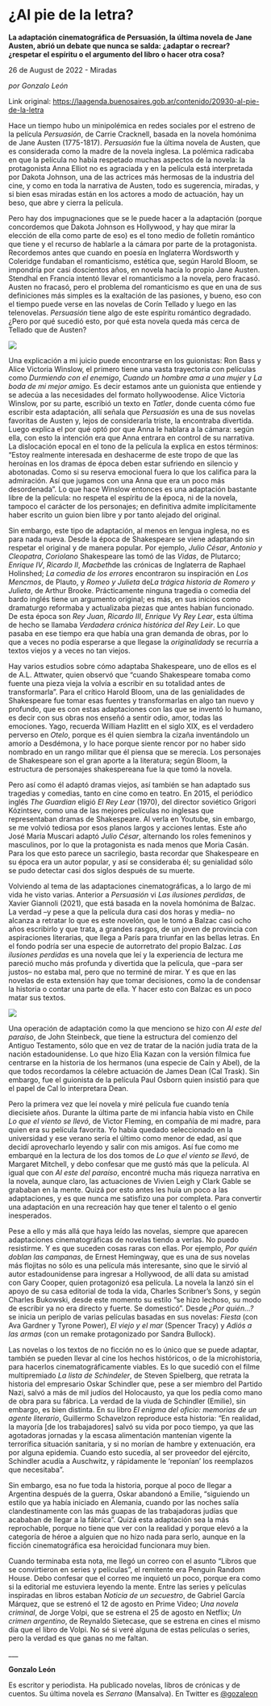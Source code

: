 # ¿Al pie de la letra?

**La adaptación cinematográfica de Persuasión, la última novela de Jane Austen, abrió un debate que nunca se salda: ¿adaptar o recrear? ¿respetar el espíritu o el argumento del libro o hacer otra cosa?**

26 de August de 2022 - Miradas

_por Gonzalo León_

Link original: https://laagenda.buenosaires.gob.ar/contenido/20930-al-pie-de-la-letra



Hace un tiempo hubo un minipolémica en redes sociales por el estreno de la película *Persuasión*, de Carrie Cracknell, basada en la novela homónima de Jane Austen (1775-1817). *Persuasión* fue la última novela de Austen, que es considerada como la madre de la novela inglesa. La polémica radicaba en que la película no había respetado muchas aspectos de la novela: la protagonista Anna Elliot no es agraciada y en la película está interpretada por Dakota Johnson, una de las actrices más hermosas de la industria del cine, y como en toda la narrativa de Austen, todo es sugerencia, miradas, y si bien esas miradas están en los actores a modo de actuación, hay un beso, que abre y cierra la película.




Pero hay dos impugnaciones que se le puede hacer a la adaptación (porque concordemos que Dakota Johnson es Hollywood, y hay que mirar la elección de ella como parte de eso) es el tono medio de folletín romántico que tiene y el recurso de hablarle a la cámara por parte de la protagonista. Recordemos antes que cuando en poesía en Inglaterra Wordsworth y Coleridge fundaban el romanticismo, estética que, según Harold Bloom, se impondría por casi doscientos años, en novela hacía lo propio Jane Austen. Stendhal en Francia intentó llevar el romanticismo a la novela, pero fracasó. Austen no fracasó, pero el problema del romanticismo es que en una de sus definiciones más simples es la exaltación de las pasiones, y bueno, eso con el tiempo puede verse en las novelas de Corín Tellado y luego en las telenovelas. *Persuasión* tiene algo de este espíritu romántico degradado. ¿Pero por qué sucedió esto, por qué esta novela queda más cerca de Tellado que de Austen?




![](https://cdn.feater.me/files/images/333782/5afe72b6-31c3-4d63-a695-933d57158f7d.jpg)




Una explicación a mi juicio puede encontrarse en los guionistas: Ron Bass y Alice Victoria Winslow, el primero tiene una vasta trayectoria con películas como *Durmiendo con el enemigo*, *Cuando un hombre ama a una mujer* y *La boda de mi mejor amigo*. Es decir estamos ante un guionista que entiende y se adecúa a las necesidades del formato hollywoodense. Alice Victoria Winslow, por su parte, escribió un texto en *Tatler*, donde cuenta cómo fue escribir esta adaptación, allí señala que *Persuasión* es una de sus novelas favoritas de Austen y, lejos de considerarla triste, la encontraba divertida. Luego explica el por qué optó por que Anna le hablara a la cámara: según ella, con esto la intención era que Anna entrara en control de su narrativa. La dislocación epocal en el tono de la película la explica en estos términos: “Estoy realmente interesada en deshacerme de este tropo de que las heroínas en los dramas de época deben estar sufriendo en silencio y abotonadas. Como si su reserva emocional fuera lo que los califica para la admiración. Así que jugamos con una Anna que era un poco más desordenada”. Lo que hace Winslow entonces es una adaptación bastante libre de la película: no respeta el espíritu de la época, ni de la novela, tampoco el carácter de los personajes; en definitiva admite implícitamente haber escrito un guion bien libre y por tanto alejado del original.




Sin embargo, este tipo de adaptación, al menos en lengua inglesa, no es para nada nueva. Desde la época de Shakespeare se viene adaptando sin respetar el original y de manera popular. Por ejemplo, *Julio César*, *Antonio y Cleopatra*, *Coriolano* Shakespeare las tomó de las *Vidas*, de Plutarco; *Enrique IV*, *Ricardo II*, *Macbeth*de las crónicas de Inglaterra de Raphael Holinshed; *La comedia de los errores* encontraron su inspiración en *Los Mencmos*, de Plauto, y *Romeo y Julieta* de*La trágica historia de Romero y Julieta*, de Arthur Brooke. Prácticamente ninguna tragedia o comedia del bardo inglés tiene un argumento original; es más, en sus inicios como dramaturgo reformaba y actualizaba piezas que antes habían funcionado. De esta época son *Rey Juan*, *Ricardo III*, *Enrique V*y *Rey Lear*, esta última de hecho se llamaba *Verdadera crónica histórica del Rey Leir*. Lo que pasaba en ese tiempo era que había una gran demanda de obras, por lo que a veces no podía esperarse a que llegase la *originalidad*y se recurría a textos viejos y a veces no tan viejos.




Hay varios estudios sobre cómo adaptaba Shakespeare, uno de ellos es el de A.L. Attwater, quien observó que “cuando Shakespeare tomaba como fuente una pieza vieja la volvía a escribir en su totalidad antes de transformarla”. Para el crítico Harold Bloom, una de las genialidades de Shakespeare fue tomar esas fuentes y transformarlas en algo tan nuevo y profundo, que es con estas adaptaciones con las que se inventó lo humano, es decir con sus obras nos enseñó a sentir odio, amor, todas las emociones. Yago, recuerda William Hazlitt en el siglo XIX, es el verdadero perverso en *Otelo*, porque es él quien siembra la cizaña inventándolo un amorío a Desdémona, y lo hace porque siente rencor por no haber sido nombrado en un rango militar que él piensa que se merecía. Los personajes de Shakespeare son el gran aporte a la literatura; según Bloom, la estructura de personajes shakespereana fue la que tomó la novela.




Pero así como él adaptó dramas viejos, así también se han adaptado sus tragedias y comedias, tanto en cine como en teatro. En 2015, el periódico inglés *The Guardian* eligió *El Rey Lear* (1970), del director soviético Grigori Kózintsev, como una de las mejores películas no inglesas que representaban dramas de Shakespeare. Al verla en Youtube, sin embargo, se me volvió tediosa por esos planos largos y acciones lentas. Este año José María Muscari adaptó *Julio César*, alternando los roles femeninos y masculinos, por lo que la protagonista es nada menos que Moria Casán. Para los que esto parece un sacrilegio, basta recordar que Shakespeare en su época era un autor popular, y así se consideraba él; su genialidad sólo se pudo detectar casi dos siglos después de su muerte.




Volviendo al tema de las adaptaciones cinematográficas, a lo largo de mi vida he visto varias. Anterior a *Persuasión* vi *Las ilusiones perdidas*, de Xavier Giannoli (2021), que está basada en la novela homónima de Balzac. La verdad –y pese a que la película dura casi dos horas y media– no alcanza a retratar lo que es este novelón, que le tomó a Balzac casi ocho años escribirlo y que trata, a grandes rasgos, de un joven de provincia con aspiraciones literarias, que llega a París para triunfar en las bellas letras. En el fondo podría ser una especie de autorretrato del propio Balzac. *Las ilusiones perdidas* es una novela que leí y la experiencia de lectura me pareció mucho más profunda y divertida que la película, que –para ser justos– no estaba mal, pero que no terminé de mirar. Y es que en las novelas de esta extensión hay que tomar decisiones, como la de condensar la historia o contar una parte de ella. Y hacer esto con Balzac es un poco matar sus textos.




![](https://cdn.feater.me/files/images/333789/67fd83a9-3cd8-477c-834c-e5899c90132d.jpg)




Una operación de adaptación como la que menciono se hizo con *Al este del paraíso*, de John Steinbeck, que tiene la estructura del comienzo del Antiguo Testamento, sólo que en vez de tratar de la nación judía trata de la nación estadounidense. Lo que hizo Elia Kazan con la versión fílmica fue centrarse en la historia de los hermanos (una especie de Caín y Abel), de la que todos recordamos la célebre actuación de James Dean (Cal Trask). Sin embargo, fue el guionista de la película Paul Osborn quien insistió para que el papel de Cal lo interpretara Dean.




Pero la primera vez que leí novela y miré película fue cuando tenía diecisiete años. Durante la última parte de mi infancia había visto en Chile *Lo que el viento se llevó*, de Victor Fleming, en compañía de mi madre, para quien era su película favorita. Yo había quedado seleccionado en la universidad y ese verano sería el último como menor de edad, así que decidí aprovecharlo leyendo y salir con mis amigos. Así fue como me embarqué en la lectura de los dos tomos de *Lo que el viento se llevó*, de Margaret Mitchell, y debo confesar que me gustó más que la película. Al igual que con *Al este del paraíso*, encontré mucha más riqueza narrativa en la novela, aunque claro, las actuaciones de Vivien Leigh y Clark Gable se grababan en la mente. Quizá por esto antes les huía un poco a las adaptaciones, y es que nunca me satisfizo una por completa. Para convertir una adaptación en una recreación hay que tener el talento o el genio inesperados.




Pese a ello y más allá que haya leído las novelas, siempre que aparecen adaptaciones cinematográficas de novelas tiendo a verlas. No puedo resistirme. Y es que suceden cosas raras con ellas. Por ejemplo, *Por quién doblan las campanas*, de Ernest Hemingway, que es una de sus novelas más flojitas no sólo es una película más interesante, sino que le sirvió al autor estadounidense para ingresar a Hollywood, de allí data su amistad con Gary Cooper, quien protagonizó esa película. La novela la lanzó sin el apoyo de su casa editorial de toda la vida, Charles Scribner’s Sons, y según Charles Bukowski, desde este momento su estilo “se hizo lechoso, su modo de escribir ya no era directo y fuerte. Se domesticó”. Desde *¿Por quién...?* se inicia un periplo de varias películas basadas en sus novelas: *Fiesta* (con Ava Gardner y Tyrone Power), *El viejo y el mar* (Spencer Tracy) y *Adiós a las armas* (con un remake protagonizado por Sandra Bullock).




Las novelas o los textos de no ficción no es lo único que se puede adaptar, también se pueden llevar al cine los hechos históricos, o de la microhistoria, para hacerlos cinematográficamente viables. Es lo que sucedió con el filme multipremiado *La lista de Schindeler*, de Steven Spielberg, que retrata la historia del empresario Oskar Schindler que, pese a ser miembro del Partido Nazi, salvó a más de mil judíos del Holocausto, ya que los pedía como mano de obra para su fábrica. La verdad de la viuda de Schindler (Emilie), sin embargo, es bien distinta. En su libro *El enigma del oficio: memorias de un agente literario*, Guillermo Schavelzon reproduce esta historia: “En realidad, la mayoría [de los trabajadores] salvó su vida por poco tiempo, ya que las agotadoras jornadas y la escasa alimentación mantenían vigente la terrorífica situación sanitaria, y si no morían de hambre y extenuación, era por alguna epidemia. Cuando esto sucedía, al ser proveedor del ejército, Schindler acudía a Auschwitz, y rápidamente le ‘reponían’ los reemplazos que necesitaba”.




Sin embargo, esa no fue toda la historia, porque al poco de llegar a Argentina después de la guerra, Oskar abandonó a Emilie, “siguiendo un estilo que ya había iniciado en Alemania, cuando por las noches salía clandestinamente con las más guapas de las trabajadoras judías que acababan de llegar a la fábrica”. Quizá esta adaptación sea la más reprochable, porque no tiene que ver con la realidad y porque elevó a la categoría de héroe a alguien que no hizo nada para serlo, aunque en la ficción cinematográfica esa heroicidad funcionara muy bien.




Cuando terminaba esta nota, me llegó un correo con el asunto “Libros que se convirtieron en series y películas”, el remitente era Penguin Random House. Debo confesar que el correo me inquietó un poco, porque era como si la editorial me estuviera leyendo la mente. Entre las series y películas inspiradas en libros estaban *Noticia de un secuestro*, de Gabriel García Márquez, que se estrenó el 12 de agosto en Prime Video; *Una novela criminal*, de Jorge Volpi, que se estrena el 25 de agosto en Netflix; *Un crimen argentino*, de Reynaldo Sietecase, que se estrena en cines el mismo día que el libro de Volpi. No sé si veré alguna de estas películas o series, pero la verdad es que ganas no me faltan.




\_\_\_




**Gonzalo León**




Es escritor y periodista. Ha publicado novelas, libros de crónicas y de cuentos. Su última novela es *Serrano* (Mansalva). En Twitter es [@gozaleon](https://twitter.com/gozaleon/media)



